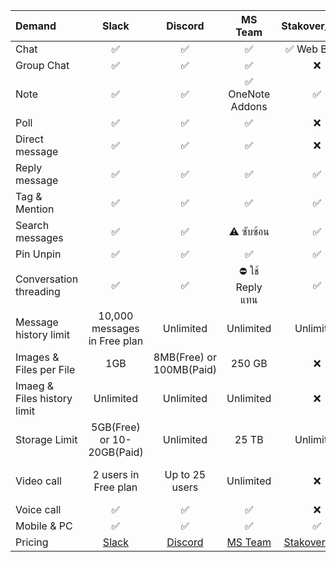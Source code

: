 | Demand   |     Slack    | Discord |MS Team|Stakover_Flow| Line |
|:---------|:------------:|:-------:|:-----:|:-----------:|:----:|
|Chat|✅|✅|✅|✅ Web Board|✅|
|Group Chat|✅|✅|✅|❌|✅|
|Note|✅|✅|✅ OneNote Addons|✅|✅|
|Poll|✅|✅|✅|❌|✅|
|Direct message|✅|✅|✅|❌|✅|
|Reply message|✅|✅|✅|✅|✅|
|Tag & Mention|✅|✅|✅|✅|✅|
|Search messages|✅|✅|⚠️ ซับซ้อน|✅|✅|
|Pin Unpin|✅|✅|✅|✅|✅|
|Conversation threading|✅|✅|⛔ ใช้ Reply แทน|✅|❌|
|Message history limit|10,000 messages in Free plan|Unlimited|Unlimited|Unlimited|30 Day|
|Images & Files per File|1GB|8MB(Free) or 100MB(Paid)  | 	250 GB|❌|Unlimited|
|Imaeg & Files history limit|Unlimited|Unlimited|Unlimited|❌|30 Day|
|Storage Limit|5GB(Free) or 10-20GB(Paid)|Unlimited|25 TB|Unlimited|1 GB|
|Video call|2 users in Free plan|Up to 25 users|Unlimited|❌|Up to 500 users|
|Voice call|✅|✅|✅|❌|✅|
|Mobile & PC|✅|✅|✅|✅|✅|
| Pricing | [Slack](https://app.slack.com/plans/T03KPSDEKGR) |   [Discord](https://support.discord.com/hc/th/articles/360028038352-Server-Boosting-FAQ-) | [MS Team](https://www.microsoft.com/th-th/microsoft-teams/compare-microsoft-teams-options?activetab=pivot%3aprimaryr1)|[Stakover Flow](https://stackoverflow.com)|[Line](https://line-pc.download)|
